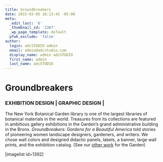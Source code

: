 ```yaml
---
title: Groundbreakers
date: 2015-03-05 16:13:43 -05:00
meta:
  _edit_last: '6'
  _thumbnail_id: '1367'
  _wp_page_template: default
  pfwk_exclude: 'false'
author:
  login: adcSTUDIO admin
  email: admin@adcstudio.com
  display_name: admin adcSTUDIO
  first_name: admin
  last_name: adcSTUDIO
---
```


<h1 class="p1">Groundbreakers</h1>
<h3 class="p2">EXHIBITION DESIGN | GRAPHIC DESIGN |</h3>
<p class="p2">The New York Botanical Garden library is one of the largest libraries of botanical materials in the world. Treasures from its collections are featured in ambitious gallery exhibitions in the Garden’s grand administrative building in the Bronx. <i>Groundbreakers: Gardens for a Beautiful America</i> told stories of pioneering women landscape designers, gardeners, and writers. We chose wall colors and designed didactic panels, labels, a banner, large wall prints, and the exhibition catalog. (See our <a title="Flora Illustrata" href="/portfolio/flora-illustrata/"><span class="s1">other work</span></a> for the Garden)


<p class="p2">[imagelist id=1392]


